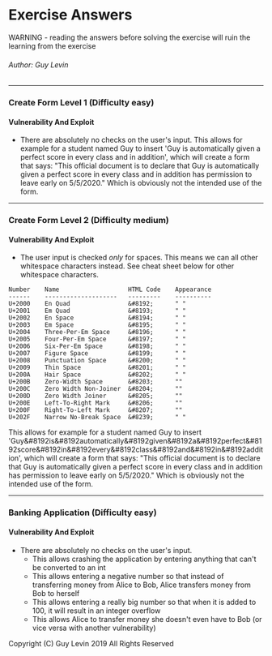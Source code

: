 # Exercise Answers
WARNING - reading the answers before solving the exercise will ruin the learning from the exercise

###### Author: Guy Levin

---

### Create Form Level 1 (Difficulty easy)

#### Vulnerability And Exploit
* There are absolutely no checks on the user's input. 
This allows for example for a student named Guy to insert 'Guy is automatically given a perfect score in every class and in addition', which will create a form that says: "This official document is to declare that Guy is automatically given a perfect score in every class and in addition has permission to leave early on 5/5/2020." Which is obviously not the intended use of the form.

---

### Create Form Level 2 (Difficulty medium)

#### Vulnerability And Exploit
* The user input is checked *only* for spaces. This means we can all other whitespace characters instead. See cheat sheet below for other whitespace characters.

```
Number    Name                   HTML Code    Appearance
------    --------------------   ---------    ----------
U+2000    En Quad                &#8192;      " "
U+2001    Em Quad                &#8193;      " "
U+2002    En Space               &#8194;      " "
U+2003    Em Space               &#8195;      " "
U+2004    Three-Per-Em Space     &#8196;      " "
U+2005    Four-Per-Em Space      &#8197;      " "
U+2006    Six-Per-Em Space       &#8198;      " "
U+2007    Figure Space           &#8199;      " "
U+2008    Punctuation Space      &#8200;      " "
U+2009    Thin Space             &#8201;      " "
U+200A    Hair Space             &#8202;      " "
U+200B    Zero-Width Space       &#8203;      "​"
U+200C    Zero Width Non-Joiner  &#8204;      "‌"
U+200D    Zero Width Joiner      &#8205;      "‍"
U+200E    Left-To-Right Mark     &#8206;      "‎"
U+200F    Right-To-Left Mark     &#8207;      "‏"
U+202F    Narrow No-Break Space  &#8239;      " "
```

This allows for example for a student named Guy to insert 'Guy&#8192is&#8192automatically&#8192given&#8192a&#8192perfect&#8192score&#8192in&#8192every&#8192class&#8192and&#8192in&#8192addition', which will create a form that says: "This official document is to declare that Guy is automatically given a perfect score in every class and in addition has permission to leave early on 5/5/2020." Which is obviously not the intended use of the form.

---

### Banking Application (Difficulty easy)

#### Vulnerability And Exploit
* There are absolutely no checks on the user's input. 
	* This allows crashing the application by entering anything that can't be converted to an int
	* This allows entering a negative number so that instead of transferring money from Alice to Bob, Alice transfers money from Bob to herself
	* This allows entering a really big number so that when it is added to 100, it will result in an integer overflow
	* This allows Alice to transfer money she doesn't even have to Bob (or vice versa with another vulnerability)

Copyright (C) Guy Levin 2019 All Rights Reserved